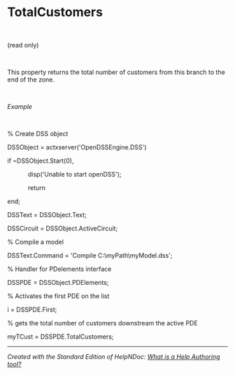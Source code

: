 # TotalCustomers

&nbsp;

(read only)

&nbsp;

This property returns the total number of customers from this branch to the end of the zone.

&nbsp;

*Example*

&nbsp;

% Create DSS object

DSSObject = actxserver('OpenDSSEngine.DSS')

if ~DSSObject.Start(0),

&nbsp; &nbsp; &nbsp; &nbsp; &nbsp; &nbsp; disp('Unable to start openDSS');

&nbsp; &nbsp; &nbsp; &nbsp; &nbsp; &nbsp; return

end;

DSSText = DSSObject.Text;

DSSCircuit = DSSObject.ActiveCircuit;

% Compile a model &nbsp; &nbsp;

DSSText.Command = 'Compile C:\\myPath\\myModel.dss';

% Handler for PDelements interface

DSSPDE = DSSObject.PDElements;

% Activates the first PDE on the list

i = DSSPDE.First;

% gets the total number of customers downstream the active PDE

myTCust = DSSPDE.TotalCustomers;

***
_Created with the Standard Edition of HelpNDoc: [What is a Help Authoring tool?](<https://www.helpauthoringsoftware.com>)_
